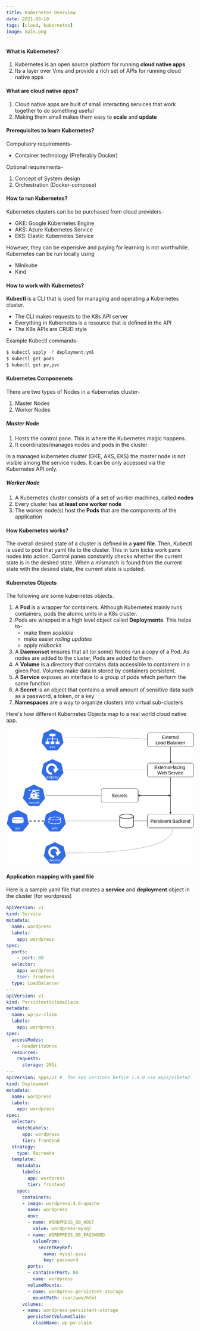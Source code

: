 ```yaml
---
title: Kubernetes Overview
date: 2021-08-10
tags: [cloud, kubernetes]
image: main.png
---
```


#### What is Kubernetes?

1. Kubernetes is an open source platform for running **cloud native apps**
1. Its a layer over Vms and provide a rich set of APIs for running cloud native apps

#### What are cloud native apps?

1. Cloud native apps are built of small interacting services that work together to do something useful
1. Making them small makes them easy to **scale** and **update** 

#### Prerequisites to learn Kubernetes?

Compulsory requirements-
* Container technology (Preferably Docker)

Optional requirements-
1. Concept of System design 
1. Orchestration (Docker-compose)

#### How to run Kubernetes?

Kubernetes clusters can be be purchased from cloud providers-
* GKE: Google Kubernetes Engine
* AKS: Azure Kubernetes Service
* EKS: Elastic Kubernetes Service

However, they can be expensive and paying for learning is not worthwhile. Kubernetes can be run locally using
* Minikube
* Kind

#### How to work with Kubernetes?

**Kubectl** is a CLI that is used for managing and operating a Kubernetes cluster.

* The CLI makes requests to the K8s API server
* Everything in Kubernetes is a resource that is defined in the API
* The K8s APIs are CRUD style

Example Kubectl commands-

```bash
$ kubectl apply -f deployment.yml
$ kubectl get pods
$ kubectl get pv,pvc
```

#### Kubernetes Componenets

There are two types of Nodes in a Kubernetes cluster-
1. Master Nodes
1. Worker Nodes

##### Master Node
1. Hosts the control pane. This is where the Kubernetes magic happens.
1. It coordinates/manages nodes and pods in the cluster

In a managed kubernetes cluster (GKE, AKS, EKS) the master node is not visible among the service nodes. It can be only accessed via the Kubernetes API only. 

##### Worker Node
1. A Kubernetes cluster consists of a set of worker machines, called **nodes**
1. Every cluster has **at least one worker node**
1. The worker node(s) host the **Pods** that are the components of the application

#### How Kubernetes works?

The overall desired state of a cluster is defined in a **yaml file**. Then, Kubectl is used to post that yaml file to the cluster. This in turn kicks work pane nodes into action. Control panes constantly checks whether the current state is in the desired state. When a mismatch is found from the current state with the desired state, the current state is updated.

#### Kubernetes Objects

The following are some kubernetes objects.

1. A **Pod** is a wrapper for containers. Although Kubernetes mainly runs containers, pods the atomic units in a K8s cluster. 
1. Pods are wrapped in a high level object called **Deployments**. This helps to-
    - make them _scalable_
    - make easier _rolling updates_
    - apply _rollbacks_
1. A **Daemonset** ensures that all (or some) Nodes run a copy of a Pod. As nodes are added to the cluster, Pods are added to them.
1. A **Volume** is a directory that contains data accessible to containers in a given Pod. Volumes make data in stored by containers persistent.
1. A **Service** exposes an interface to a group of pods which perform the same function
1. A **Secret** is an object that contains a small amount of sensitive data such as a password, a token, or a key
1. **Namespaces** are a way to organize clusters into virtual sub-clusters 

Here's how different Kubernetes Objects map to a real world cloud native app.

![Kubernetes objects to application mapping](./object-to-app.png)

#### Application mapping with yaml file

Here is a sample yaml file that creates a **service** and **deployment** object in the cluster (for wordpress)

```yaml
apiVersion: v1
kind: Service
metadata:
  name: wordpress
  labels:
    app: wordpress
spec:
  ports:
    - port: 80
  selector:
    app: wordpress
    tier: frontend
  type: LoadBalancer
---
apiVersion: v1
kind: PersistentVolumeClaim
metadata:
  name: wp-pv-claim
  labels:
    app: wordpress
spec:
  accessModes:
    - ReadWriteOnce
  resources:
    requests:
      storage: 20Gi
---
apiVersion: apps/v1 #  for k8s versions before 1.9.0 use apps/v1beta2  and before 1.8.0 use extensions/v1beta1
kind: Deployment
metadata:
  name: wordpress
  labels:
    app: wordpress
spec:
  selector:
    matchLabels:
      app: wordpress
      tier: frontend
  strategy:
    type: Recreate
  template:
    metadata:
      labels:
        app: wordpress
        tier: frontend
    spec:
      containers:
      - image: wordpress:4.8-apache
        name: wordpress
        env:
        - name: WORDPRESS_DB_HOST
          value: wordpress-mysql
        - name: WORDPRESS_DB_PASSWORD
          valueFrom:
            secretKeyRef:
              name: mysql-pass
              key: password
        ports:
        - containerPort: 80
          name: wordpress
        volumeMounts:
        - name: wordpress-persistent-storage
          mountPath: /var/www/html
      volumes:
      - name: wordpress-persistent-storage
        persistentVolumeClaim:
          claimName: wp-pv-claim
```

